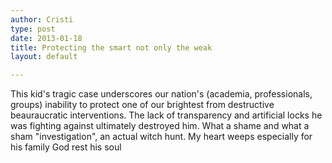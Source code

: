 ```yaml
---
author: Cristi
type: post
date: 2013-01-18
title: Protecting the smart not only the weak
layout: default

---
```


This kid's tragic case underscores our nation's (academia, professionals, groups) inability to protect one of our brightest from destructive beauraucratic interventions. The lack of transparency and artificial locks he was fighting against ultimately destroyed him. What a shame and what a sham "investigation", an actual witch hunt.
My heart weeps especially for his family
God rest his soul